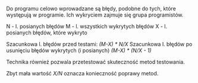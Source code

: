 Do programu celowo wprowadzane są błędy, podobne do tych, które występują w programie. Ich wykryciem zajmuje się grupa programistów.

N - l. posianych błędów
M - l. wszystkich wykrytych błędów
X - l. posianych błędów, które wykryto

Szacunkowa l. błędów przed testami: *(M-X) * N/X*
Szacunkowa l. błędów po usunięciu błędów wykrytych (i posianych) *(M-X) * (N/X - 1)*

Technika również pozwala przetestować skuteczność metod testowania.

Zbyt mała wartość *X/N* oznacza konieczność poprawy metod.